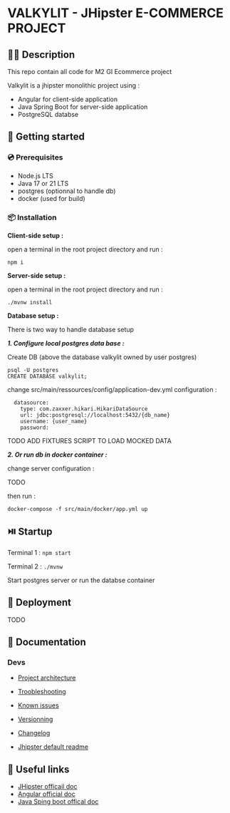 # VALKYLIT - JHipster E-COMMERCE PROJECT

## 🧑‍💻 **Description**

This repo contain all code for M2 GI Ecommerce project

Valkylit is a jhipster monolithic project using :

- Angular for client-side application
- Java Spring Boot for server-side application
- PostgreSQL databse

## 🎉 **Getting started**

### 💿 **Prerequisites**

- Node.js LTS
- Java 17 or 21 LTS
- postgres (optionnal to handle db)
- docker (used for build)

### 📦 **Installation**

**Client-side setup :**

open a terminal in the root project directory and run :

```
npm i
```

**Server-side setup :**

open a terminal in the root project directory and run :

```
./mvnw install
```

**Database setup :**

There is two way to handle database setup

**_1. Configure local postgres data base :_**

Create DB (above the database valkylit owned by user postgres)

```
psql -U postgres
CREATE DATABASE valkylit;
```

change src/main/ressources/config/application-dev.yml configuration :

```
  datasource:
    type: com.zaxxer.hikari.HikariDataSource
    url: jdbc:postgresql://localhost:5432/{db_name}
    username: {user_name}
    password:
```

TODO ADD FIXTURES SCRIPT TO LOAD MOCKED DATA

**_2. Or run db in docker container :_**

change server configuration :

TODO

then run :

```
docker-compose -f src/main/docker/app.yml up
```

## ⏯️ **Startup**

Terminal 1 : `npm start`

Terminal 2 : `./mvnw`

Start postgres server or run the databse container

## 🚀 **Deployment**

TODO

## 📝 **Documentation**

### Devs

- [Project architecture](./docs/ARCHITECTURE.md)

- [Troobleshooting](./docs/TROOBLESHOOTING.md)

- [Known issues](./docs/KNOWN_ISSUES.md)

- [Versionning](./docs/VERSIONING.md)

- [Changelog](./docs/CHANGELOG.md)

- [Jhipster default readme](./docs/JHIPSTER.md)

## 🔗 Useful links

- [JHipster officail doc](https://www.jhipster.tech/getting-started)
- [Angular official doc](https://angular.dev/overview)
- [Java Sping boot offical doc](https://spring.io/projects/spring-boot)
